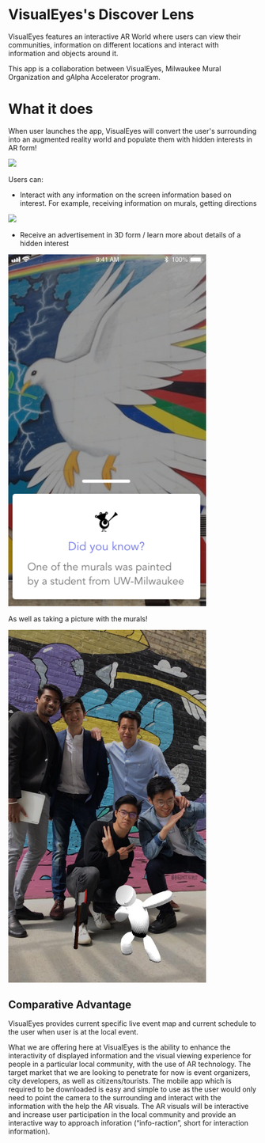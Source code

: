 # VisualEyes's Discover Lens

VisualEyes features an interactive AR World where users can view their communities, information on different locations and interact with information and objects around it. 

This app is a collaboration between VisualEyes, Milwaukee Mural Organization and gAlpha Accelerator program.

# What it does

When user launches the app, VisualEyes will convert the user's surrounding into an augmented reality world and populate them with hidden interests in AR form!

<img src="./screenshots/home.gif" width="400" >

Users can:
- Interact with any information on the screen 
information based on interest. For example, receiving information on murals, getting directions

<img src="./screenshots/int.gif" width="400" >

- Receive an advertisement in 3D form / learn more about details of a hidden interest

<img src="./screenshots/test.png" width="400" >

As well as taking a picture with the murals!

<img src="./screenshots/yay.jpg" width="400" >

## Comparative Advantage

VisualEyes provides current specific live event map and current schedule to the user when user is at the local event.

What we are offering here at VisualEyes is the ability to enhance the interactivity of displayed information and the visual viewing experience for people in a particular local community, with the use of AR technology. The target market that we are looking to penetrate for now is event organizers, city developers, as well as citizens/tourists. The mobile app which is required to be downloaded is easy and simple to use as the user would only need to point the camera to the surrounding and interact with the information with the help the AR visuals. The AR visuals will be interactive and increase user participation in the local community and provide an interactive way to approach inforation (“info-raction”, short for interaction information).


